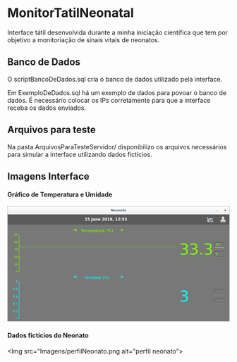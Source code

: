 # MonitorTatilNeonatal
Interface tátil desenvolvida durante a minha iniciação científica que tem por objetivo a monitoriação de sinais vitais de neonatos.

## Banco de Dados
O scriptBancoDeDados.sql cria o banco de dados utilizado pela interface. 

Em ExemploDeDados.sql há um exemplo de dados para povoar o banco de dados. É necessário colocar os IPs corretamente para que a interface receba os dados enviados.

## Arquivos para teste
Na pasta ArquivosParaTesteServidor/ disponibilizo os arquivos necessários para simular a interface utilizando dados fictícios. 

## Imagens Interface

#### Gráfico de Temperatura e Umidade
<Img src="Imagens/graficoTemperaturaUmidade.png" alt="grafico de temperatura e umidade">

#### Dados fictícios do Neonato
<Img src="Imagens/perfilNeonato.png alt="perfil neonato"> 
